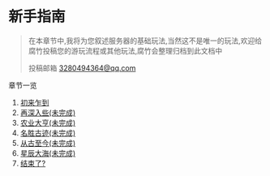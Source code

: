 # 新手指南

> 在本章节中,我将为您叙述服务器的基础玩法,当然这不是唯一的玩法,欢迎给腐竹投稿您的游玩流程或其他玩法,腐竹会整理归档到此文档中
>
> 投稿邮箱 3280494364@qq.com

章节一览

1. [初来乍到](/article/firstjoin.md)
2. [再深入些(未完成)](/article/deepadventure.md)
3. [农业大亨(未完成)](/article/agritycoon.md)
4. [名胜古迹(未完成)](/article/place-of-interest.md)
5. [从古至今(未完成)](/article/since-ancient-times.md)
6. [星辰大海(未完成)](/article/oceans-of-stars.md)
7. [结束了?](/article/TheEnd.md)